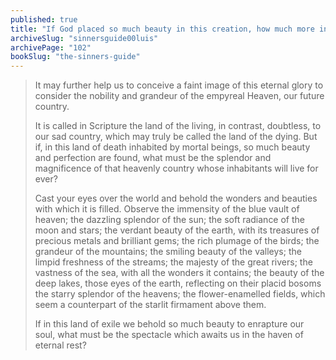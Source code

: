 ```yaml
---
published: true
title: "If God placed so much beauty in this creation, how much more in Heaven?"
archiveSlug: "sinnersguide00luis"
archivePage: "102"
bookSlug: "the-sinners-guide"
---
```


> It may further help us to conceive a faint image of this eternal glory to consider the nobility and grandeur of the empyreal Heaven, our future country.
> 
> It is called in Scripture the land of the living, in contrast, doubtless, to our sad country, which may truly be called the land of the dying. But if, in this land of death inhabited by mortal beings, so much beauty and perfection are found, what must be the splendor and magnificence of that heavenly country whose inhabitants will live for ever?
> 
> Cast your eyes over the world and behold the wonders and beauties with which it is filled. Observe the immensity of the blue vault of heaven; the dazzling splendor of the sun; the soft radiance of the moon and stars; the verdant beauty of the earth, with its treasures of precious metals and brilliant gems; the rich plumage of the birds; the grandeur of the mountains; the smiling beauty of the valleys; the limpid freshness of the streams; the majesty of the great rivers; the vastness of the sea, with all the wonders it contains; the beauty of the deep lakes, those eyes of the earth, reflecting on their placid bosoms the starry splendor of the heavens; the flower-enamelled fields, which seem a counterpart of the starlit firmament above them.
> 
> If in this land of exile we behold so much beauty to enrapture our soul, what must be the spectacle which awaits us in the haven of eternal rest?
